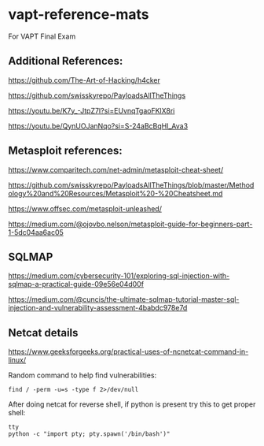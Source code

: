 # vapt-reference-mats
For VAPT Final Exam

## Additional References:

https://github.com/The-Art-of-Hacking/h4cker

https://github.com/swisskyrepo/PayloadsAllTheThings

https://youtu.be/K7y_-JtpZ7I?si=EUvnqTgaoFKlX8ri

https://youtu.be/QynUOJanNqo?si=S-24aBcBqHl_Ava3

## Metasploit references:

https://www.comparitech.com/net-admin/metasploit-cheat-sheet/

https://github.com/swisskyrepo/PayloadsAllTheThings/blob/master/Methodology%20and%20Resources/Metasploit%20-%20Cheatsheet.md

https://www.offsec.com/metasploit-unleashed/

https://medium.com/@ojovbo.nelson/metasploit-guide-for-beginners-part-1-5dc04aa6ac05

## SQLMAP

https://medium.com/cybersecurity-101/exploring-sql-injection-with-sqlmap-a-practical-guide-09e56e04d00f

https://medium.com/@cuncis/the-ultimate-sqlmap-tutorial-master-sql-injection-and-vulnerability-assessment-4babdc978e7d

## Netcat details

https://www.geeksforgeeks.org/practical-uses-of-ncnetcat-command-in-linux/

Random command to help find vulnerabilities:

`find / -perm -u=s -type f 2>/dev/null`

After doing netcat for reverse shell, if python is present try this to get proper shell:

```
tty
python -c "import pty; pty.spawn('/bin/bash')"
```
